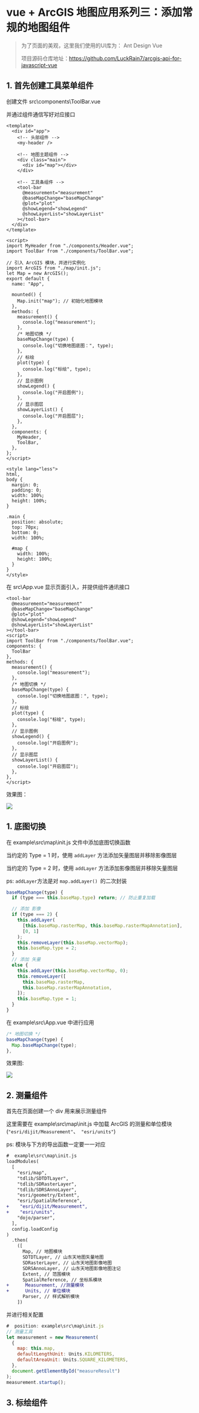# vue + ArcGIS 地图应用系列三：添加常规的地图组件

> 为了页面的美观，这里我们使用的UI库为： Ant Design Vue 
>
> 项目源码仓库地址：[https://github.com/LuckRain7/arcgis-api-for-javascript-vue ]( https://github.com/LuckRain7/arcgis-api-for-javascript-vue )

## 1. 首先创建工具菜单组件

创建文件 src\components\ToolBar.vue

并通过组件通信写好对应接口

```vue
<template>
  <div id="app">
    <!-- 头部组件 -->
    <my-header />

    <!-- 地图主题组件 -->
    <div class="main">
      <div id="map"></div>
    </div>

    <!-- 工具条组件 -->
    <tool-bar
      @measurement="measurement"
      @baseMapChange="baseMapChange"
      @plot="plot"
      @showLegend="showLegend"
      @showLayerList="showLayerList"
    ></tool-bar>
  </div>
</template>

<script>
import MyHeader from "./components/Header.vue";
import ToolBar from "./components/ToolBar.vue";

// 引入 ArcGIS 模块，并进行实例化
import ArcGIS from "./map/init.js";
let Map = new ArcGIS();
export default {
  name: "App",

  mounted() {
    Map.init("map"); // 初始化地图模块
  },
  methods: {
    measurement() {
      console.log("measurement");
    },
    /* 地图切换 */
    baseMapChange(type) {
      console.log("切换地图底图：", type);
    },
    // 标绘
    plot(type) {
      console.log("标绘", type);
    },
    // 显示图例
    showLegend() {
      console.log("开启图例");
    },
    // 显示图层
    showLayerList() {
      console.log("开启图层");
    },
  },
  components: {
    MyHeader,
    ToolBar,
  },
};
</script>

<style lang="less">
html,
body {
  margin: 0;
  padding: 0;
  width: 100%;
  height: 100%;
}

.main {
  position: absolute;
  top: 70px;
  bottom: 0;
  width: 100%;

  #map {
    width: 100%;
    height: 100%;
  }
}
</style>

```

在 src\App.vue 显示页面引入，并提供组件通讯接口

```vue
<tool-bar
  @measurement="measurement"
  @baseMapChange="baseMapChange"
  @plot="plot"
  @showLegend="showLegend"
  @showLayerList="showLayerList"
></tool-bar>
<script>
import ToolBar from "./components/ToolBar.vue";
components: {
  ToolBar
},
methods: {
  measurement() {
    console.log("measurement");
  },
  /* 地图切换 */
  baseMapChange(type) {
    console.log("切换地图底图：", type);
  },
  // 标绘
  plot(type) {
    console.log("标绘", type);
  },
  // 显示图例
  showLegend() {
    console.log("开启图例");
  },
  // 显示图层
  showLayerList() {
    console.log("开启图层");
  },
},
</script>
```

效果图：

![](./toolbar.png)



## 1.  底图切换

在 example\src\map\init.js 文件中添加底图切换函数

当约定的 Type = 1 时，使用 `addLayer` 方法添加矢量图层并移除影像图层

当约定的 Type = 2 时，使用 `addLayer` 方法添加影像图层并移除矢量图层

ps: `addLayer`方法是对 `map.addLayer() `的二次封装

```javascript
baseMapChange(type) {
  if (type === this.baseMap.type) return; // 防止重复加载

  // 添加 影像
  if (type === 2) {
    this.addLayer(
      [this.baseMap.rasterMap, this.baseMap.rasterMapAnnotation],
      [0, 1]
    );
    this.removeLayer(this.baseMap.vectorMap);
    this.baseMap.type = 2;
  }
  // 添加 矢量
  else {
    this.addLayer(this.baseMap.vectorMap, 0);
    this.removeLayer([
      this.baseMap.rasterMap,
      this.baseMap.rasterMapAnnotation,
    ]);
    this.baseMap.type = 1;
  }
}
```

在 example\src\App.vue 中进行应用

```js
/* 地图切换 */
baseMapChange(type) {
  Map.baseMapChange(type);
},
```

效果图:

![](./basemapchange.gif)





## 2.  测量组件

首先在页面创建一个 div 用来展示测量组件





这里需要在 example\src\map\init.js 中加载 ArcGIS 的测量和单位模块(`"esri/dijit/Measurement"`、` "esri/units"`)

ps: 模块与下方的导出函数一定要一一对应

```diff
#  example\src\map\init.js
loadModules(
  [
    "esri/map",
    "tdlib/SDTDTLayer",
    "tdlib/SDRasterLayer",
    "tdlib/SDRSAnnoLayer",
    "esri/geometry/Extent",
    "esri/SpatialReference",
+    "esri/dijit/Measurement",
+    "esri/units",
    "dojo/parser",
  ],
  config.loadConfig
)
  .then(
    ([
      Map, // 地图模块
      SDTDTLayer, // 山东天地图矢量地图
      SDRasterLayer, // 山东天地图影像地图
      SDRSAnnoLayer, // 山东天地图影像地图注记
      Extent, // 范围模块
      SpatialReference, // 坐标系模块
+      Measurement, //测量模块
+      Units, // 单位模块
      Parser, // 样式解析模块
    ])
```

并进行相关配置

```javascript
#  position: example\src\map\init.js
// 测量工具
let measurement = new Measurement(
  {
    map: this.map,
    defaultLengthUnit: Units.KILOMETERS,
    defaultAreaUnit: Units.SQUARE_KILOMETERS,
  },
  document.getElementById("measureResult")
);
measurement.startup();
```







## 3. 标绘组件



